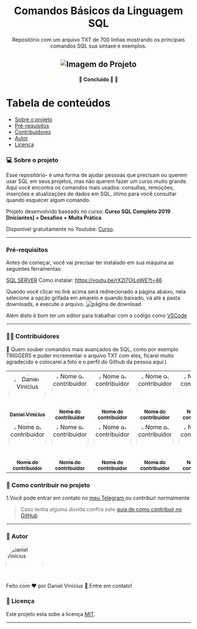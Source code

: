 <h1  align="center">
Comandos Básicos da Linguagem SQL</a>
</h1>
<p align="center">
    Repositório com um arquivo TXT de 700 linhas mostrando os principais comandos SQL sua sintaxe e exemplos.
</p>

<h2 align="center">  <img alt="Imagem do Projeto" id="imagem" title="#Projeto" src="https://github.com/Daniel-Vinicius/COMANDOS-BASICOS-SQL/.github/Imagem.JPG" />  </h2>

<h4 align="center">
	🚧   Concluído 🚀 🚧
</h4>

Tabela de conteúdos
=================
<!--ts-->
   * [Sobre o projeto](#sobre)
   * [Pré-requisitos](#pré-requisitos)
   * [Contribuidores](#contribuidores)
   * [Autor](#autor)
   * [Licença](#licença)
<!--te-->


### 💻 Sobre o projeto<a id="sobre"></a>

Esse repositório- é uma forma de ajudar pessoas que precisam ou querem usar SQL em seus projetos, mas não querem fazer um curso muito grande. Aqui você encontra os comandos mais usados: consultas, remoções, inserções e atualizações de dados em SQL, ótimo para você consultar quando esquecer algum comando.


Projeto desenvolvido baseado no curso: **Curso SQL Completo 2019 [Iniciantes] + Desafios + Muita Prática**

 Disponível gratuitamente no Youtube: [Curso](https://youtu.be/rX2I7OjLqWE).

---
### Pré-requisitos

Antes de começar, você vai precisar ter instalado em sua máquina as seguintes ferramentas:

<a href="https://www.microsoft.com/pt-br/download/details.aspx?id=55994">SQL SERVER</a>
Como instalar:  https://youtu.be/rX2I7OjLqWE?t=46


Quando você clicar no link acima será redirecionado a página abaixo, nela selecione a opção grifada em amarelo e quando baixado, vá até a pasta downloads, e execute o arquivo. 
<img  alt="página de download"  src="assets/imagem-dowload.JPG"> 


Além disto é bom ter um editor para trabalhar com o código como [VSCode](https://code.visualstudio.com/)




---

### 👨‍💻 Contribuidores <a id="contribuidores"> </a>

💜 Quem souber comandos mais avançados de SQL, como por exemplo TRIGGERS e puder incrementar o arquivo TXT com eles, ficarei muito agradecido e colocarei a foto e o perfil do Github da pessoa aqui:)


<table>

<tr>  

<td  align="center">
<a  href="https://github.com/Daniel-Vinicius">
<img  style="border-radius: 50%;"  src="https://avatars3.githubusercontent.com/u/66279500?s=460&u=2978b74f2bfcfec553cdd62c2cf15a0eca6652a3&v=4"
width="100px;"  alt="Daniel Vinícius"/>
<br />
<sub><b>Daniel Vinícius</b></sub>
</a> <br />
</td>

  

<td  align="center">
<a  href="https://github.com">
<img  style="border-radius: 50%;"  src="https://avatars1.githubusercontent.com/u/71185268?s=460&v=4"
width="100px;"  alt="Nome do contribuidor"/>
<br />
<sub><b>Nome do contribuidor</b></sub>
</a> <br />
</td>

<td  align="center">
<a  href="https://github.com">
<img  style="border-radius: 50%;"  src="https://avatars1.githubusercontent.com/u/71185268?s=460&v=4"
width="100px;"  alt="Nome do contribuidor"/>
<br />
<sub><b>Nome do contribuidor</b></sub>
</a> <br />
</td>

  

<td  align="center">
<a  href="https://github.com">
<img  style="border-radius: 50%;"  src="https://avatars1.githubusercontent.com/u/71185268?s=460&v=4"
width="100px;"  alt="Nome do contribuidor"/>
<br />
<sub><b>Nome do contribuidor</b></sub>
</a> <br />
</td>

  
  

<td  align="center">
<a  href="https://github.com">
<img  style="border-radius: 50%;"  src="https://avatars1.githubusercontent.com/u/71185268?s=460&v=4"
width="100px;"  alt="Nome do contribuidor"/>
<br />
<sub><b>Nome do contribuidor</b></sub>
</a> <br />
</td>

</tr>  

<tr>  

<td  align="center">
<a  href="https://github.com">
<img  style="border-radius: 50%;"  src="https://avatars1.githubusercontent.com/u/71185268?s=460&v=4"
width="100px;"  alt="Nome do contribuidor"/>
<br />
<sub><b>Nome do contribuidor</b></sub>
</a> <br />
</td>

  

<td  align="center">
<a  href="https://github.com">
<img  style="border-radius: 50%;"  src="https://avatars1.githubusercontent.com/u/71185268?s=460&v=4"
width="100px;"  alt="Nome do contribuidor"/>
<br />
<sub><b>Nome do contribuidor</b></sub>
</a> <br />
</td>

<td  align="center">
<a  href="https://github.com">
<img  style="border-radius: 50%;"  src="https://avatars1.githubusercontent.com/u/71185268?s=460&v=4"
width="100px;"  alt="Nome do contribuidor"/>
<br />
<sub><b>Nome do contribuidor</b></sub>
</a> <br />
</td>

  

<td  align="center">
<a  href="https://github.com">
<img  style="border-radius: 50%;"  src="https://avatars1.githubusercontent.com/u/71185268?s=460&v=4"
width="100px;"  alt="Nome do contribuidor"/>
<br />
<sub><b>Nome do contribuidor</b></sub>
</a> <br />
</td>

  
  

<td  align="center">
<a  href="https://github.com">
<img  style="border-radius: 50%;"  src="https://avatars1.githubusercontent.com/u/71185268?s=460&v=4"
width="100px;"  alt="Nome do contribuidor"/>
<br />
<sub><b>Nome do contribuidor</b></sub>
</a> <br />
</td>

</tr>

  

</table>

### 💪 Como contribuir no projeto

1.Você pode entrar em contato no <a href="https://t.me/DanielVini"> meu Telegram </a> ou contribuir normalmente

> Caso tenha alguma dúvida confira este [guia de como contribuir no GitHub](./CONTRIBUTING.md)

---

### 🦸 Autor <a id="autor"> </a>


<a href="https://github.com/Daniel-Vinicius" style="text-decoration: none;">
<img style="border-radius: 50%;" src="https://avatars3.githubusercontent.com/u/66279500?s=460&u=2978b74f2bfcfec553cdd62c2cf15a0eca6652a3&v=4" width="100px;"  alt="Daniel Vinícius"/>

<br />
<span> Feito com ❤️ por Daniel Vinícius 👋 Entre em contato! </span> 
</a>


### 📝 Licença <a id="licença"> </a>

Este projeto esta sobe a licença [MIT](./LICENSE).

---

